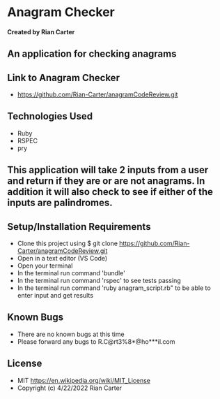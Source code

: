 # Anagram Checker

#### Created by Rian Carter

## An application for checking anagrams

## Link to Anagram Checker

* https://github.com/Rian-Carter/anagramCodeReview.git

## Technologies Used

* Ruby
* RSPEC
* pry

## This application will take 2 inputs from a user and return if they are or are not anagrams. In addition it will also check to see if either of the inputs are palindromes.

## Setup/Installation Requirements

* Clone this project using $ git clone https://github.com/Rian-Carter/anagramCodeReview.git
* Open in a text editor (VS Code)
* Open your terminal 
* In the terminal run command 'bundle'
* In the terminal run command 'rspec' to see tests passing
* In the terminal run command 'ruby anagram_script.rb" to be able to enter input and get results

## Known Bugs

* There are no known bugs at this time
* Please forward any bugs to R.C@rt3%8*@ho***il.com

## License

* MIT https://en.wikipedia.org/wiki/MIT_License
* Copyright (c) 4/22/2022 Rian Carter